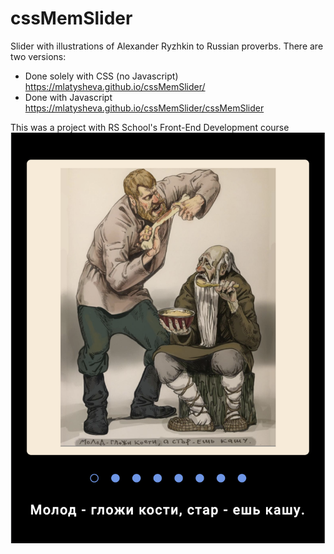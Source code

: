 # cssMemSlider
Slider with illustrations of Alexander Ryzhkin to Russian proverbs.
There are two versions: 
* Done solely with CSS (no Javascript) https://mlatysheva.github.io/cssMemSlider/
* Done with Javascript https://mlatysheva.github.io/cssMemSlider/cssMemSlider

This was a project with RS School's Front-End Development course
![](https://raw.githubusercontent.com/mlatysheva/cssMemSlider/main/CssMemSliderScreenshot.png)
